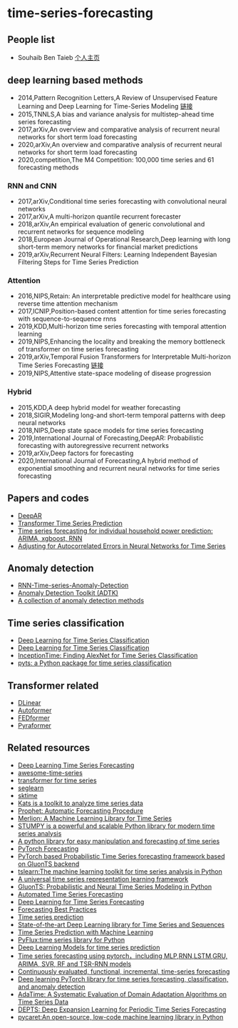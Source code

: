 # time-series-forecasting

## People list

* Souhaib Ben Taieb [个人主页](https://souhaib-bentaieb.com/)

## deep learning based methods
* 2014,Pattern Recognition Letters,A Review of Unsupervised Feature Learning and Deep Learning for Time-Series Modeling [链接](https://blog.csdn.net/weixin_40818267/article/details/102469100)
* 2015,TNNLS,A bias and variance analysis for multistep-ahead time series forecasting
* 2017,arXiv,An overview and comparative analysis of recurrent neural networks for short term load forecasting
* 2020,arXiv,An overview and comparative analysis of recurrent neural networks for short term load forecasting
* 2020,competition,The M4 Competition: 100,000 time series and 61 forecasting methods

### RNN and CNN
* 2017,arXiv,Conditional time series forecasting with convolutional neural networks
* 2017,arXiv,A multi-horizon quantile recurrent forecaster
* 2018,arXiv,An empirical evaluation of generic convolutional and recurrent networks for sequence modeling
* 2018,European Journal of Operational Research,Deep learning with long short-term memory networks for financial market predictions
* 2019,arXiv,Recurrent Neural Filters: Learning Independent Bayesian Filtering Steps for Time Series Prediction

### Attention
* 2016,NIPS,Retain: An interpretable predictive model for healthcare using reverse time attention mechanism
* 2017,ICNIP,Position-based content attention for time series forecasting with sequence-to-sequence rnns
* 2019,KDD,Multi-horizon time series forecasting with temporal attention learning
* 2019,NIPS,Enhancing the locality and breaking the memory bottleneck of transformer on time series forecasting
* 2019,arXiv,Temporal Fusion Transformers for Interpretable Multi-horizon Time Series Forecasting [链接](https://github.com/google-research/google-research/tree/master/tft)
* 2019,NIPS,Attentive state-space modeling of disease progression

### Hybrid
* 2015,KDD,A deep hybrid model for weather forecasting
* 2018,SIGIR,Modeling long-and short-term temporal patterns with deep neural networks
* 2018,NIPS,Deep state space models for time series forecasting
* 2019,International Journal of Forecasting,DeepAR: Probabilistic forecasting with autoregressive recurrent networks
* 2019,arXiv,Deep factors for forecasting
* 2020,International Journal of Forecasting,A hybrid method of exponential smoothing and recurrent neural networks for time series forecasting

## Papers and codes
* [DeepAR](https://github.com/zhykoties/TimeSeries)
* [Transformer Time Series Prediction](https://github.com/oliverguhr/transformer-time-series-prediction)
* [Time series forecasting for individual household power prediction: ARIMA, xgboost, RNN](https://github.com/Jenniferz28/Time-Series-ARIMA-XGBOOST-RNN)
* [Adjusting for Autocorrelated Errors in Neural Networks for Time Series](https://github.com/Daikon-Sun/AdjustAutocorrelation)

## Anomaly detection
* [RNN-Time-series-Anomaly-Detection](https://github.com/chickenbestlover/RNN-Time-series-Anomaly-Detection)
* [Anomaly Detection Toolkit (ADTK)](https://github.com/arundo/adtk)
* [A collection of anomaly detection methods](https://github.com/shubhomoydas/ad_examples)

## Time series classification
* [Deep Learning for Time Series Classification](https://github.com/cauchyturing/UCR_Time_Series_Classification_Deep_Learning_Baseline)
* [Deep Learning for Time Series Classification](https://github.com/hfawaz/dl-4-tsc)
* [InceptionTime: Finding AlexNet for Time Series Classification](https://github.com/hfawaz/InceptionTime)
* [pyts: a Python package for time series classification](https://github.com/johannfaouzi/pyts)


## Transformer related
* [DLinear](https://github.com/cure-lab/DLinear)
* [Autoformer](https://github.com/thuml/Autoformer)
* [FEDformer](https://github.com/MAZiqing/FEDformer)
* [Pyraformer ](https://github.com/alipay/Pyraformer)

## Related resources
* [Deep Learning Time Series Forecasting](https://github.com/Alro10/deep-learning-time-series)
* [awesome-time-series](https://github.com/cuge1995/awesome-time-series)
* [transformer for time series](https://github.com/maxjcohen/transformer)
* [seglearn](https://dmbee.github.io/seglearn/)
* [sktime](https://github.com/alan-turing-institute/sktime)
* [Kats is a toolkit to analyze time series data](https://github.com/facebookresearch/Kats)
* [Prophet: Automatic Forecasting Procedure](https://github.com/facebook/prophet)
* [Merlion: A Machine Learning Library for Time Series](https://github.com/salesforce/Merlion)
* [STUMPY is a powerful and scalable Python library for modern time series analysis](https://github.com/TDAmeritrade/stumpy)
* [A python library for easy manipulation and forecasting of time series](https://github.com/unit8co/darts)
* [PyTorch Forecasting](https://github.com/jdb78/pytorch-forecasting)
* [PyTorch based Probabilistic Time Series forecasting framework based on GluonTS backend](https://github.com/zalandoresearch/pytorch-ts)
* [tslearn:The machine learning toolkit for time series analysis in Python](https://github.com/tslearn-team/tslearn)
* [A universal time series representation learning framework](https://github.com/yuezhihan/ts2vec)
* [GluonTS: Probabilistic and Neural Time Series Modeling in Python](https://github.com/awslabs/gluon-ts)
* [Automated Time Series Forecasting](https://github.com/winedarksea/AutoTS)
* [Deep Learning for Time Series Forecasting](https://github.com/Azure/DeepLearningForTimeSeriesForecasting)
* [Forecasting Best Practices](https://github.com/microsoft/forecasting)
* [Time series prediction](https://github.com/LongxingTan/Time-series-prediction)
* [State-of-the-art Deep Learning library for Time Series and Sequences](https://github.com/timeseriesAI/tsai)
* [Time Series Prediction with Machine Learning](https://github.com/maxim5/time-series-machine-learning)
* [PyFlux:time series library for Python](https://github.com/RJT1990/pyflux)
* [Deep Learning Models for time series prediction](https://github.com/EvilPsyCHo/Deep-Time-Series-Prediction)
* [Time series forecasting using pytorch，including MLP,RNN,LSTM,GRU, ARIMA, SVR, RF and TSR-RNN models](https://github.com/zhangxu0307/time_series_forecasting_pytorch)
* [Continuously evaluated, functional, incremental, time-series forecasting](https://github.com/microprediction/timemachines)
* [Deep learning PyTorch library for time series forecasting, classification, and anomaly detection](https://github.com/AIStream-Peelout/flow-forecast)
* [AdaTime: A Systematic Evaluation of Domain Adaptation Algorithms on Time Series Data](https://github.com/emadeldeen24/AdaTime)
* [DEPTS: Deep Expansion Learning for Periodic Time Series Forecasting](https://github.com/weifantt/DEPTS)
* [pycaret:An open-source, low-code machine learning library in Python](https://github.com/pycaret/pycaret)
